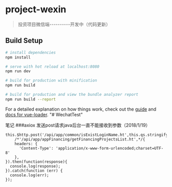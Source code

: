# project-wexin

> 投资项目微信端----------开发中（代码更新）

## Build Setup

``` bash
# install dependencies
npm install

# serve with hot reload at localhost:8080
npm run dev

# build for production with minification
npm run build

# build for production and view the bundle analyzer report
npm run build --report
```

For a detailed explanation on how things work, check out the [guide](http://vuejs-templates.github.io/webpack/) and [docs for vue-loader](http://vuejs.github.io/vue-loader).
"# WechatTest" 

笔记
###axiox 发送post请求java后台一直不能接收到参数（2018/1/19）

```解决
this.$http.post('/api/app/common/isExistLoginName.ht',this.qs.stringify({params:JSON.stringify(obj)}),
    /*'/api/app/appFinancing/getFinancingProjectsList.ht',*/{
    headers: {
      'Content-Type': 'application/x-www-form-urlencoded;charset=UTF-8'
    },
}).then(function(response){
  console.log(response);
}).catch(function (err) {
  console.log(err);
});
```
